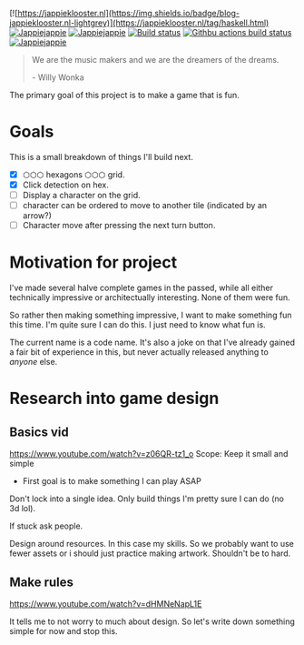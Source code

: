 [![https://jappieklooster.nl](https://img.shields.io/badge/blog-jappieklooster.nl-lightgrey)](https://jappieklooster.nl/tag/haskell.html)
[![Jappiejappie](https://img.shields.io/badge/twitch.tv-jappiejappie-purple?logo=twitch)](https://www.twitch.tv/jappiejappie)
[![Jappiejappie](https://img.shields.io/badge/youtube-jappieklooster-red?logo=youtube)](https://www.youtube.com/channel/UCQxmXSQEYyCeBC6urMWRPVw)
[![Build status](https://img.shields.io/travis/jappeace/haskell-template-project)](https://travis-ci.org/jappeace/haskell-template-project/builds/)
[![Githbu actions build status](https://img.shields.io/github/workflow/status/jappeace/haskell-template-project/Test)](https://github.com/jappeace/haskell-template-project/actions)
[![Jappiejappie](https://img.shields.io/badge/discord-jappiejappie-black?logo=discord)](https://discord.gg/Hp4agqy)

> We are the music makers and we are the dreamers of the dreams.
>
> \- Willy Wonka

The primary goal of this project is to make a game that is fun.

# Goals
This is a small breakdown of things I'll build next.

+ [x] ⬡⬡⬡ hexagons ⬡⬡⬡ grid.
+ [x] Click detection on hex.
+ [ ] Display a character on the grid.
+ [ ] character can be ordered to move to another tile (indicated by an arrow?)
+ [ ] Character move after pressing the next turn button.

# Motivation for project

I've made several halve complete games in the passed,
while all either technically impressive
or architectually interesting.
None of them were fun.

So rather then making something impressive,
I want to make something fun this time.
I'm quite sure I can do this.
I just need to know what fun is.

The current name is a code name.
It's also a joke on that I've already gained a fair bit of experience in this,
but never actually released anything to *anyone* else.

# Research into game design
## Basics vid
https://www.youtube.com/watch?v=z06QR-tz1_o
Scope: Keep it small and simple
+ First goal is to make something I can play ASAP

Don't lock into a single idea.
Only build things I'm pretty sure I can do (no 3d lol).

If stuck ask people.

Design around resources. In this case my skills.
So we probably want to use fewer assets or i should just practice making artwork.
Shouldn't be to hard.

## Make rules
https://www.youtube.com/watch?v=dHMNeNapL1E

It tells me to not worry to much about design.
So let's write down something simple for now and stop this.
